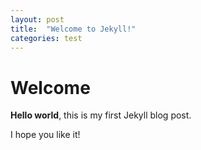 ```yaml
---
layout: post
title:  "Welcome to Jekyll!"
categories: test
---
```


# Welcome

**Hello world**, this is my first Jekyll blog post.

I hope you like it!
